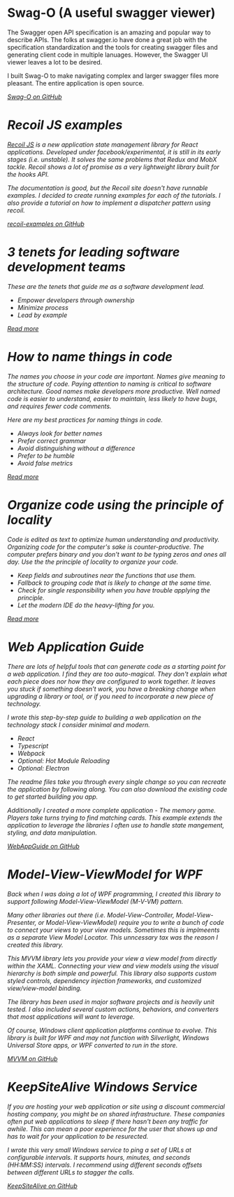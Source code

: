 # Swag-O (A useful swagger viewer)
The Swagger open API specification is an amazing and popular way to describe APIs. The folks at swagger.io have done a great job with the specification standardization and the tools for creating swagger files and generating client code in multiple lanuages. However, the Swagger UI viewer leaves a lot to be desired. 

I built Swag-O to make navigating complex and larger swagger files more pleasant. The entire application is open source.

<i class="fa fa-github"/> [Swag-O on GitHub](https://github.com/GeoffCox/swago)

#  Recoil JS examples
[Recoil JS](http://recoiljs.org) is a new application state management library for React applications. Developed under facebook/experimental, it is still in its early stages (i.e. unstable). It solves the same problems that Redux and MobX tackle. Recoil shows a lot of promise as a very lightweight library built for the hooks API.

The documentation is good, but the Recoil site doesn't have runnable examples. I decided to create running examples for each of the tutorials. I also provide a tutorial on how to implement a dispatcher pattern using recoil.

<i class="fa fa-github"/> [recoil-examples on GitHub](https://github.com/GeoffCox/recoil-examples)

#  3 tenets for leading software development teams
These are the tenets that guide me as a software development lead.

- Empower developers through ownership
- Minimize process
- Lead by example

<i class="fa fa-people-carry"/> [Read more](posts/DevLeadTenets.md)

# How to name things in code

The names you choose in your code are important. Names give meaning to the structure of code. Paying attention to naming is critical to software architecture. Good names make developers more productive. Well named code is easier to understand, easier to maintain, less likely to have bugs, and requires fewer code comments.

Here are my best practices for naming things in code.

- Always look for better names
- Prefer correct grammar
- Avoid distinguishing without a difference
- Prefer to be humble
- Avoid false metrics

<i class="fa fa-file-code"/> [Read more](posts/NamingCode.md)

# Organize code using the principle of locality

Code is edited as text to optimize human understanding and productivity. Organizing code for the computer's sake is counter-productive. The computer prefers binary and you don't want to be typing zeros and ones all day.  Use the the principle of locality to organize your code.

- Keep fields and subroutines near the functions that use them.
- Fallback to grouping code that is likely to change at the same time.
- Check for single responsibility when you have trouble applying the principle.
- Let the modern IDE do the heavy-lifting for you.

<i class="fas fa-map-marked-alt"/> [Read more](posts/Locality.md)

# Web Application Guide
There are lots of helpful tools that can generate code as a starting point for a web application. I find they are too auto-magical. They don't explain what each piece does nor how they are configured to work together. It leaves you stuck if something doesn't work, you have a breaking change when upgrading a library or tool, or if you need to incorporate a new piece of technology.

I wrote this step-by-step guide to building a web application on the technology stack I consider minimal and modern.
- React
- Typescript
- Webpack
- Optional: Hot Module Reloading
- Optional: Electron

The readme files take you through every single change so you can recreate the application by following along. You can also download the existing code to get started building you app.

Additionally I created a more complete application - The memory game. Players take turns trying to find matching cards.  This example extends the application to leverage the libraries I often use to handle state mangement, styling, and data manipulation.

<i class="fa fa-github"/> [WebAppGuide on GitHub](https://github.com/GeoffCox/WebAppGuide)

# Model-View-ViewModel for WPF
Back when I was doing a lot of WPF programming, I created this library to support following Model-View-ViewModel (M-V-VM) pattern. 

Many other libraries out there (i.e. Model-View-Controller, Model-View-Presenter, or Model-View-ViewModel) require you to write a bunch of code to connect your views to your view models. Sometimes this is implmeents as a separate View Model Locator. This unncessary tax was the reason I created this library.

This MVVM library lets you provide your view a view model from directly within the XAML. Connecting your view and view models using the visual hierarchy is both simple and powerful. This library also supports custom styled controls, dependency injection frameworks, and customized view/view-model binding.

The library has been used in major software projects and is heavily unit tested. I also included several custom actions, behaviors, and converters that most applications will want to leverage.

Of course, Windows client application platforms continue to evolve. This library is built for WPF and may not function with Silverlight, Windows Universal Store apps, or WPF converted to run in the store.

<i class="fa fa-github"/> [MVVM on GitHub](https://github.com/GeoffCox/MVVM)

# KeepSiteAlive Windows Service
If you are hosting your web application or site using a discount commercial hosting company, you might be on shared infrastructure. These companies often put web applications to sleep if there hasn't been any traffic for awhile. This can mean a poor experience for the user that shows up and has to wait for your application to be resurected.  

I wrote this very small Windows service to ping a set of URLs at configurable intervals. It supports hours, minutes, and seconds (HH:MM:SS) intervals. I recommend using different seconds offsets between different URLs to stagger the calls.

<i class="fa fa-github"/> [KeepSiteAlive on GitHub](https://github.com/GeoffCox/KeepSiteAlive)


